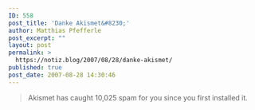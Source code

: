 ```yaml
---
ID: 558
post_title: 'Danke Akismet&#8230;'
author: Matthias Pfefferle
post_excerpt: ""
layout: post
permalink: >
  https://notiz.blog/2007/08/28/danke-akismet/
published: true
post_date: 2007-08-28 14:30:46
---
```

<!-- wp:quote -->
<blockquote class="wp-block-quote">
	<p>Akismet has caught 10,025 spam for you since you first installed it.</p>
</blockquote>
<!-- /wp:quote -->